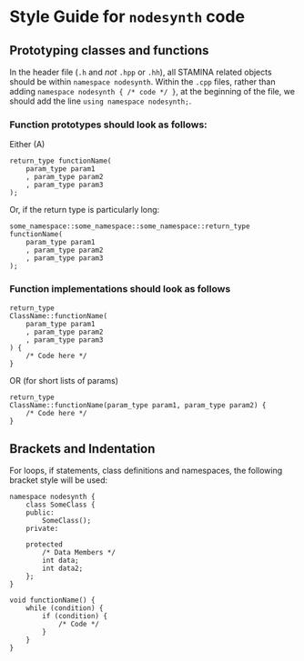 # Style Guide for `nodesynth` code

## Prototyping classes and functions

In the header file (`.h` and *not* `.hpp` or `.hh`), all STAMINA related objects should be within `namespace nodesynth`. Within the `.cpp` files, rather than adding `namespace nodesynth { /* code */ }`, at the beginning of the file, we should add the line `using namespace nodesynth;`.

### Function prototypes should look as follows:
Either (A)
```
return_type functionName(
    param_type param1
    , param_type param2
    , param_type param3
);

```
Or, if the return type is particularly long:
```
some_namespace::some_namespace::some_namespace::return_type
functionName(
    param_type param1
    , param_type param2
    , param_type param3
);

```

### Function implementations should look as follows

```
return_type
ClassName::functionName(
    param_type param1
    , param_type param2
    , param_type param3
) {
    /* Code here */
}

```
OR (for short lists of params)
```
return_type
ClassName::functionName(param_type param1, param_type param2) {
    /* Code here */
}

```
## Brackets and Indentation

For loops, if statements, class definitions and namespaces, the following bracket style will be used:
```
namespace nodesynth {
    class SomeClass {
    public:
        SomeClass();
    private:

    protected
        /* Data Members */
        int data;
        int data2;
    };
}
```
```
void functionName() {
    while (condition) {
        if (condition) {
            /* Code */
        }
    }
}
```

